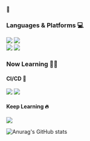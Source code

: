 <!--
**solchan98/solchan98** is a ✨ _special_ ✨ repository because its `README.md` (this file) appears on your GitHub profile.

Here are some ideas to get you started: 
- 🔭 I’m currently working on ...
- 🌱 I’m currently learning ...
- 👯 I’m looking to collaborate on ...
- 🤔 I’m looking for help with ...
- 💬 Ask me about ...
- 📫 How to reach me: ...
- 😄 Pronouns: ... ⚡ Fun fact: ... 
-->
 🌳   
### Languages & Platforms 💻  
<img src="https://img.shields.io/badge/Java-6DB33F?style=flat&logo=Java&logoColor=white"/> <img src="https://img.shields.io/badge/-SpringBoot-6DB33F?style=flat&logo=SpringBoot&logoColor=white"/><br/><img src="https://img.shields.io/badge/TypeScript-3178C6?style=flat&logo=TypeScript&logoColor=white"/>  <img src="https://img.shields.io/badge/NestJs-E0234E?style=flat&logo=NestJs&logoColor=white"/>

### Now Learning 🌱🌱

#### CI/CD 🐳  
<img src="https://img.shields.io/badge/-Docker-2496ED?style=flat&logo=Docker&logoColor=white"/> <img src="https://img.shields.io/badge/Jenkins-D24939?style=flat&logo=Jenkins&logoColor=white"/>  
#### Keep Learning 🔥  
<img src="https://img.shields.io/badge/-Spring-6DB33F?style=flat&logo=Spring&logoColor=white"/>  

![Anurag's GitHub stats](https://github-readme-stats.vercel.app/api?username=solchan98&show_icons=true&theme=radical)



